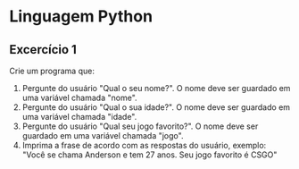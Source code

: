 # Linguagem Python
## Excercício 1

Crie um programa que:

1. Pergunte do usuário "Qual o seu nome?". O nome deve ser guardado em uma variável chamada "nome".
2. Pergunte do usuário "Qual o sua idade?". O nome deve ser guardado em uma variável chamada "idade".
3. Pergunte do usuário "Qual seu jogo favorito?". O nome deve ser guardado em uma variável chamada "jogo".
4. Imprima a frase de acordo com as respostas do usuário, exemplo: "Você se chama Anderson e tem 27 anos. Seu jogo favorito é CSGO"
